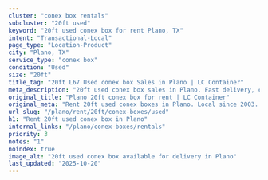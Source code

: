 ```yaml
---
cluster: "conex box rentals"
subcluster: "20ft used"
keyword: "20ft used conex box for rent Plano, TX"
intent: "Transactional-Local"
page_type: "Location-Product"
city: "Plano, TX"
service_type: "conex box"
condition: "Used"
size: "20ft"
title_tag: "20ft L67 Used conex box Sales in Plano | LC Container"
meta_description: "20ft used conex box sales in Plano. Fast delivery, competitive pricing. Serving conex boxes area. Quote ID: 2XR. Call (214) 524-4168 for your free quote today."
original_title: "Plano 20ft conex box for rent | LC Container"
original_meta: "Rent 20ft used conex boxes in Plano. Local since 2003. Flexible rental terms. Same-week delivery available. Get your free quote — call (214) 524-4168 today."
url_slug: "/plano/rent/20ft/conex-boxes/used"
h1: "Rent 20ft used conex box in Plano"
internal_links: "/plano/conex-boxes/rentals"
priority: 3
notes: "1"
noindex: true
image_alt: "20ft used conex box available for delivery in Plano"
last_updated: "2025-10-20"
---
```


<!-- TODO: Add unique city/inventory copy, images, and internal links here. -->
